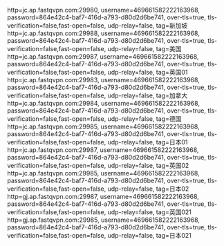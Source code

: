 http=jc.ap.fastqvpn.com:29980, username=469661582222163968, password=864e42c4-baf7-416d-a793-d80d2d6be741, over-tls=true, tls-verification=false,fast-open=false, udp-relay=false, tag=新加坡 
http=jc.ap.fastqvpn.com:29988, username=469661582222163968, password=864e42c4-baf7-416d-a793-d80d2d6be741, over-tls=true, tls-verification=false,fast-open=false, udp-relay=false, tag=美国 
http=jc.ap.fastqvpn.com:29987, username=469661582222163968, password=864e42c4-baf7-416d-a793-d80d2d6be741, over-tls=true, tls-verification=false,fast-open=false, udp-relay=false, tag=英国01 
http=jc.ap.fastqvpn.com:29983, username=469661582222163968, password=864e42c4-baf7-416d-a793-d80d2d6be741, over-tls=true, tls-verification=false,fast-open=false, udp-relay=false, tag=加拿大 
http=jc.ap.fastqvpn.com:29984, username=469661582222163968, password=864e42c4-baf7-416d-a793-d80d2d6be741, over-tls=true, tls-verification=false,fast-open=false, udp-relay=false, tag=德国 
http=jc.ap.fastqvpn.com:29985, username=469661582222163968, password=864e42c4-baf7-416d-a793-d80d2d6be741, over-tls=true, tls-verification=false,fast-open=false, udp-relay=false, tag=日本01 
http=jc.ap.fastqvpn.com:29987, username=469661582222163968, password=864e42c4-baf7-416d-a793-d80d2d6be741, over-tls=true, tls-verification=false,fast-open=false, udp-relay=false, tag=英国02 
http=jc.ap.fastqvpn.com:29985, username=469661582222163968, password=864e42c4-baf7-416d-a793-d80d2d6be741, over-tls=true, tls-verification=false,fast-open=false, udp-relay=false, tag=日本02 
http=gj.ap.fastqvpn.com:29987, username=469661582222163968, password=864e42c4-baf7-416d-a793-d80d2d6be741, over-tls=true, tls-verification=false,fast-open=false, udp-relay=false, tag=英国021
http=gj.ap.fastqvpn.com:29985, username=469661582222163968, password=864e42c4-baf7-416d-a793-d80d2d6be741, over-tls=true, tls-verification=false,fast-open=false, udp-relay=false, tag=日本021
